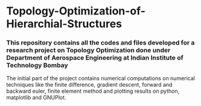 # Topology-Optimization-of-Hierarchial-Structures
### This repository contains all the codes and files developed for a research project on Topology Optimization done under Department of Aerospace Engineering at Indian Institute of Technology Bombay
The initial part of the project contains numerical computations on numerical techniques like the finite difference, gradient descent, forward and backward euler, finite element method and plotting results on python, matplotlib and GNUPlot.
